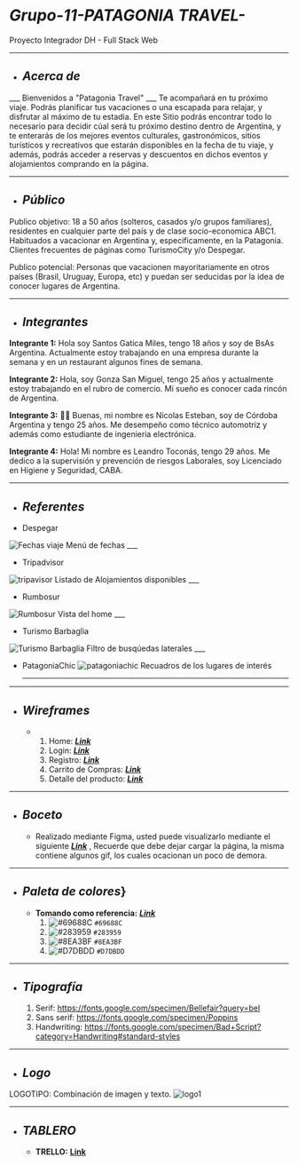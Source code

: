 # ___Grupo-11-PATAGONIA TRAVEL-___
Proyecto Integrador DH - Full Stack Web

___
+ ## ___Acerca de___

___ Bienvenidos a "Patagonia Travel" ___
Te acompañará en tu próximo viaje. Podrás planificar tus vacaciones o una escapada para relajar, y disfrutar al máximo de tu estadia.
En este Sitio podrás encontrar todo lo necesario para decidir cúal será tu próximo destino dentro de Argentina, y te enterarás de los mejores eventos culturales, gastronómicos, sitios turísticos y recreativos que estarán disponibles en la fecha de tu viaje, y además, podrás acceder a reservas y descuentos en dichos eventos y alojamientos comprando en la página.

___

+ ## ___Público___


Publico objetivo:
18 a 50 años (solteros, casados y/o grupos familiares), residentes en cualquier parte del país y de clase socio-economica ABC1. 
Habituados a vacacionar en Argentina y, especificamente, en la Patagonia. Clientes frecuentes de páginas como TurismoCity y/o Despegar. 

Publico potencial: 
Personas que vacacionen mayoritariamente en otros países (Brasil, Uruguay, Europa, etc) y puedan ser seducidas por la idea de conocer lugares de Argentina. 


___

+ ## ___Integrantes___

__Integrante 1:__
    Hola soy Santos Gatica Miles, tengo 18 años y soy de BsAs Argentina. Actualmente estoy trabajando en una empresa durante la semana y en un restaurant algunos fines de semana.  

__Integrante 2:__
    Hola, soy Gonza San Miguel, tengo 25 años y actualmente estoy trabajando en el rubro de comercio. Mi sueño es conocer cada rincón de Argentina. 

__Integrante 3:__
    :raising_hand_man: Buenas, mi nombre es Nicolas Esteban, soy de Córdoba Argentina y tengo 25 años.
    Me desempeño como técnico automotriz y además como estudiante de ingenieria electrónica. 

__Integrante 4:__ 
    Hola! Mi nombre es Leandro Toconás, tengo 29 años.
    Me dedico a la supervisión y prevención de riesgos Laborales, soy Licenciado en Higiene y Seguridad, CABA.

___
   
+ ## ___Referentes___

- Despegar

![Fechas viaje](https://user-images.githubusercontent.com/93563000/141685817-ccb169b1-1c69-4505-b1db-0ac450740cc5.png)
    Menú de fechas
    ___

- Tripadvisor

![tripavisor](https://user-images.githubusercontent.com/93563000/142018749-29a9f800-85ac-4df7-9bd0-ae591dfe2fe7.png)
    Listado de Alojamientos disponibles
    ___

- Rumbosur

![Rumbosur](https://user-images.githubusercontent.com/93354017/142296871-e08eaa90-f6b6-46d9-b9b6-c6d5510d71ae.PNG)
    Vista del home
    ___

- Turismo Barbaglia

![Turismo Barbaglia](https://user-images.githubusercontent.com/93354017/142297229-915b3bc0-182e-4f38-bf09-3ee273b02fb1.PNG)
    Filtro de busqúedas laterales
    ___

- PatagoniaChic
![patagoniachic](https://user-images.githubusercontent.com/93563000/142867282-93379a27-8ee0-49b9-8dd5-e55db77deb4a.png)
    Recuadros de los lugares de interés
    ___

___

+ ## ___Wireframes___
     - 
        1. Home: [___Link___](https://www.figma.com/file/ZcaRTTy3ItNsrzLnccIsl4/Untitled?node-id=0%3A1)
        2. Login: [___Link___](https://www.figma.com/file/roQTkWTjxDx678PrhrcG0p/login-y-registro-(1)-(1)?node-id=0%3A1)
        3. Registro: [___Link___](https://www.figma.com/file/roQTkWTjxDx678PrhrcG0p/login-y-registro-(1)-(1)?node-id=16%3A50)
        4. Carrito de Compras: [___Link___](https://www.figma.com/file/0N6LGpDLhoDB0sMmZDIAoc/Untitled?node-id=10%3A3)
        5. Detalle del producto: [___Link___](https://www.figma.com/file/0N6LGpDLhoDB0sMmZDIAoc/Untitled?node-id=9%3A6)
___

+ ## ___Boceto___
    - Realizado mediante Figma, usted puede visualizarlo mediante el siguiente [___Link___](https://www.figma.com/file/4fnf7XSxuPASN3At5NbewD/boceto?node-id=1%3A2) , 
      Recuerde que debe dejar cargar la página, la misma contiene algunos gif, los cuales ocacionan un poco de demora.

___
+ ## ___Paleta de colores___}
    - __Tomando como referencia:__ [___Link___](https://color.adobe.com/es/trends/Travel)
        1. ![#69688C](https://via.placeholder.com/15/69688C/000000?text=+) `#69688C`
        2. ![#283959](https://via.placeholder.com/15/283959/000000?text=+) `#283959`
        3. ![#8EA3BF](https://via.placeholder.com/15/8EA3BF/000000?text=+) `#8EA3BF`
        4. ![#D7DBDD](https://via.placeholder.com/15/D7DBDD/000000?text=+) `#D7DBDD`
        
___

+ ## ___Tipografía___
  
     1. Serif: https://fonts.google.com/specimen/Bellefair?query=bel
     2. Sans serif: https://fonts.google.com/specimen/Poppins
     3. Handwriting: https://fonts.google.com/specimen/Bad+Script?category=Handwriting#standard-styles
    
___
+ ## ___Logo___

LOGOTIPO: Combinación de imagen y texto.
![logo1](https://user-images.githubusercontent.com/93563000/146534241-1fe02aaf-12e9-49fa-bac0-697a35de9c75.jpg)
___


+ ## ___TABLERO___

    - __TRELLO:__ [__Link__](https://trello.com/b/dnH7wgaD/sprint-2)

    
